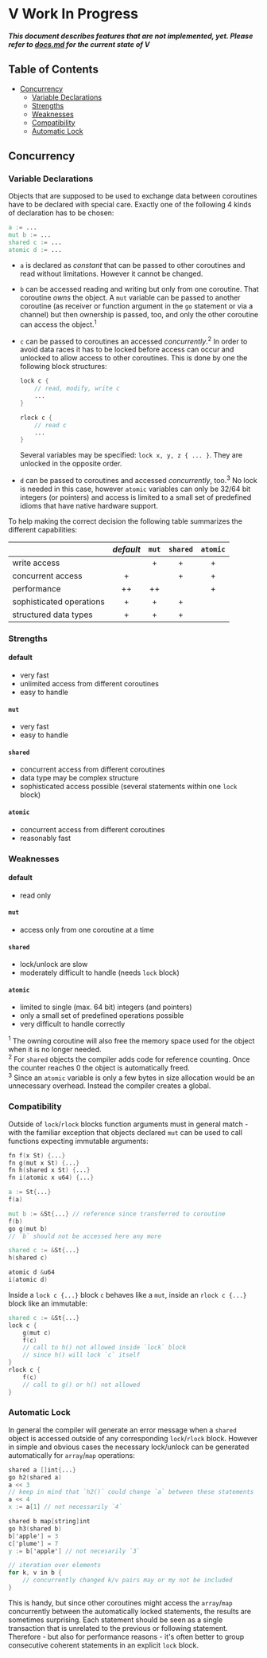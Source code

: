 # V Work In Progress

***This document describes features that are not implemented, yet.
Please refer to [docs.md](https://github.com/vlang/v/blob/master/doc/docs.md)
for the current state of V***

## Table of Contents

* [Concurrency](#concurrency)
    * [Variable Declarations](#variable-declarations)
	* [Strengths](#strengths)
	* [Weaknesses](#weaknesses)
	* [Compatibility](#compatibility)
	* [Automatic Lock](#automatic-lock)

## Concurrency

### Variable Declarations

Objects that are supposed to be used to exchange data between
coroutines have to be declared with special care. Exactly one of the following
4 kinds of declaration has to be chosen:

```v
a := ...
mut b := ...
shared c := ...
atomic d := ...
```

- `a` is declared as *constant* that can be passed to
  other coroutines and read without limitations. However
  it cannot be changed.
- `b` can be accessed reading and writing but only from one
  coroutine. That coroutine *owns* the object. A `mut` variable can
  be passed to another coroutine (as receiver or function argument in
  the `go` statement or via a channel) but then ownership is passed,
  too, and only the other coroutine can access the object.<sup>1</sup>
- `c` can be passed to coroutines an accessed
  *concurrently*.<sup>2</sup> In order to avoid data races it has to
  be locked before access can occur and unlocked to allow access to
  other coroutines. This is done by one the following block structures:
  ```v
  lock c {
      // read, modify, write c
      ...
  }
  ```
  
  ```v
  rlock c {
      // read c
      ...
  }
  ```
  Several variables may be specified: `lock x, y, z { ... }`.
  They are unlocked in the opposite order.
- `d` can be passed to coroutines and accessed *concurrently*,
  too.<sup>3</sup> No lock is needed in this case, however
  `atomic` variables can only be 32/64 bit integers (or pointers)
  and access is limited to a small set of predefined idioms that have
  native hardware support.

To help making the correct decision the following table summarizes the
different capabilities:

|                           | *default* | `mut` | `shared` | `atomic` |
| :---                      |   :---:   | :---: |  :---:   |  :---:   |
| write access              |           |   +   |     +    |    +     |
| concurrent access         |     +     |       |     +    |    +     |
| performance               |    ++     |  ++   |          |    +     |
| sophisticated operations  |     +     |   +   |     +    |          |
| structured data types     |     +     |   +   |     +    |          |

### Strengths
#### default
- very fast
- unlimited access from different coroutines
- easy to handle

#### `mut`
- very fast
- easy to handle

#### `shared`
- concurrent access from different coroutines
- data type may be complex structure
- sophisticated access possible (several statements within one `lock`
  block)

#### `atomic`
- concurrent access from different coroutines
- reasonably fast

### Weaknesses
#### default
- read only

#### `mut`
- access only from one coroutine at a time

#### `shared`
- lock/unlock are slow
- moderately difficult to handle (needs `lock` block)

#### `atomic`
- limited to single (max. 64 bit) integers (and pointers)
- only a small set of predefined operations possible
- very difficult to handle correctly

<sup>1</sup> The owning coroutine will also free the memory space used
for the object when it is no longer needed.  
<sup>2</sup> For `shared` objects the compiler adds code for reference
counting. Once the counter reaches 0 the object is automatically freed.  
<sup>3</sup> Since an `atomic` variable is only a few bytes in size
allocation would be an unnecessary overhead. Instead the compiler
creates a global.

### Compatibility
Outside of `lock`/`rlock` blocks function arguments must in general
match - with the familiar exception that objects declared `mut` can be
used to call functions expecting immutable arguments:

```v
fn f(x St) {...}
fn g(mut x St) {...}
fn h(shared x St) {...}
fn i(atomic x u64) {...}

a := St{...}
f(a)

mut b := &St{...} // reference since transferred to coroutine
f(b)
go g(mut b)
// `b` should not be accessed here any more

shared c := &St{...}
h(shared c)

atomic d &u64
i(atomic d)
```

Inside a `lock c {...}` block `c` behaves like a `mut`,
inside an `rlock c {...}` block like an immutable:
```v
shared c := &St{...}
lock c {
    g(mut c)
    f(c)
    // call to h() not allowed inside `lock` block
    // since h() will lock `c` itself
}
rlock c {
    f(c)
    // call to g() or h() not allowed
}
```

### Automatic Lock
In general the compiler will generate an error message when a `shared`
object is accessed outside of any corresponding `lock`/`rlock`
block. However in simple and obvious cases the necessary lock/unlock
can be generated automatically for `array`/`map` operations:

```v
shared a []int{...}
go h2(shared a)
a << 3
// keep in mind that `h2()` could change `a` between these statements
a << 4
x := a[1] // not necessarily `4`

shared b map[string]int
go h3(shared b)
b['apple'] = 3
c['plume'] = 7
y := b['apple'] // not necesarily `3`

// iteration over elements
for k, v in b {
    // concurrently changed k/v pairs may or my not be included
}
```

This is handy, but since other coroutines might access the `array`/`map`
concurrently between the automatically locked statements, the results
are sometimes surprising. Each statement should be seen as a single
transaction that is unrelated to the previous or following
statement. Therefore - but also for performance reasons - it's often
better to group consecutive coherent statements in an explicit `lock` block.
